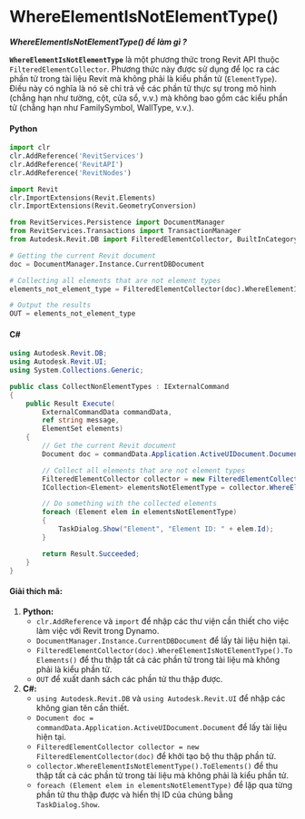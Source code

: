 # WhereElementIsNotElementType()

_**WhereElementIsNotElementType() để làm gì ?**_

**`WhereElementIsNotElementType`** là một phương thức trong Revit API thuộc `FilteredElementCollector`. Phương thức này được sử dụng để lọc ra các phần tử trong tài liệu Revit mà không phải là kiểu phần tử (`ElementType`). Điều này có nghĩa là nó sẽ chỉ trả về các phần tử thực sự trong mô hình (chẳng hạn như tường, cột, cửa sổ, v.v.) mà không bao gồm các kiểu phần tử (chẳng hạn như FamilySymbol, WallType, v.v.).

#### Python

```python
import clr
clr.AddReference('RevitServices')
clr.AddReference('RevitAPI')
clr.AddReference('RevitNodes')

import Revit
clr.ImportExtensions(Revit.Elements)
clr.ImportExtensions(Revit.GeometryConversion)

from RevitServices.Persistence import DocumentManager
from RevitServices.Transactions import TransactionManager
from Autodesk.Revit.DB import FilteredElementCollector, BuiltInCategory

# Getting the current Revit document
doc = DocumentManager.Instance.CurrentDBDocument

# Collecting all elements that are not element types
elements_not_element_type = FilteredElementCollector(doc).WhereElementIsNotElementType().ToElements()

# Output the results
OUT = elements_not_element_type
```

#### C\#

```csharp
using Autodesk.Revit.DB;
using Autodesk.Revit.UI;
using System.Collections.Generic;

public class CollectNonElementTypes : IExternalCommand
{
    public Result Execute(
        ExternalCommandData commandData, 
        ref string message, 
        ElementSet elements)
    {
        // Get the current Revit document
        Document doc = commandData.Application.ActiveUIDocument.Document;

        // Collect all elements that are not element types
        FilteredElementCollector collector = new FilteredElementCollector(doc);
        ICollection<Element> elementsNotElementType = collector.WhereElementIsNotElementType().ToElements();

        // Do something with the collected elements
        foreach (Element elem in elementsNotElementType)
        {
            TaskDialog.Show("Element", "Element ID: " + elem.Id);
        }

        return Result.Succeeded;
    }
}
```

#### Giải thích mã:

1. **Python:**
   * `clr.AddReference` và `import` để nhập các thư viện cần thiết cho việc làm việc với Revit trong Dynamo.
   * `DocumentManager.Instance.CurrentDBDocument` để lấy tài liệu hiện tại.
   * `FilteredElementCollector(doc).WhereElementIsNotElementType().ToElements()` để thu thập tất cả các phần tử trong tài liệu mà không phải là kiểu phần tử.
   * `OUT` để xuất danh sách các phần tử thu thập được.
2. **C#:**
   * `using Autodesk.Revit.DB` và `using Autodesk.Revit.UI` để nhập các không gian tên cần thiết.
   * `Document doc = commandData.Application.ActiveUIDocument.Document` để lấy tài liệu hiện tại.
   * `FilteredElementCollector collector = new FilteredElementCollector(doc)` để khởi tạo bộ thu thập phần tử.
   * `collector.WhereElementIsNotElementType().ToElements()` để thu thập tất cả các phần tử trong tài liệu mà không phải là kiểu phần tử.
   * `foreach (Element elem in elementsNotElementType)` để lặp qua từng phần tử thu thập được và hiển thị ID của chúng bằng `TaskDialog.Show`.
